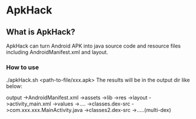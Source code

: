 # ApkHack

## What is ApkHack?

ApkHack can turn Android APK into java source code and resource files including AndroidManifest.xml and layout.

### How to use
./apkHack.sh <path-to-file/xxx.apk>
The results will be in the output dir like below:

output
  ->AndroidManifest.xml
  ->assets
  ->lib
  ->res
    ->layout
      ->activity_main.xml
    ->values
    ->....
  ->classes.dex-src
    ->com.xxx.xxx.MainActivity.java
  ->classes2.dex-src
  ->.....(multi-dex) 
